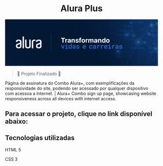<h1 align="center">Alura Plus</h1>

![Logo da Alura Cursos Online, junto há frase: "Transformando vidas e carreiras"](https://github.com/akhnpatrick/alura-plus/blob/main/img/alura-img.png)

> :hammer: Projeto Finalizado :hammer:

<p>
Página de assinatura do Combo Alura+, com exemplificações da responsividade do site, podendo ser acessado por qualquer dispositivo com acessoa a Internet. | Alura+ Combo sign up page, showcasing website responsiveness across all devices with internet access.
</p>

<h2>Para acessar o projeto, clique no link disponível abaixo:</h2>
<p></p>

<h2>Tecnologias utilizadas</h2>
<p>HTML 5</p>
<p>CSS 3</p>